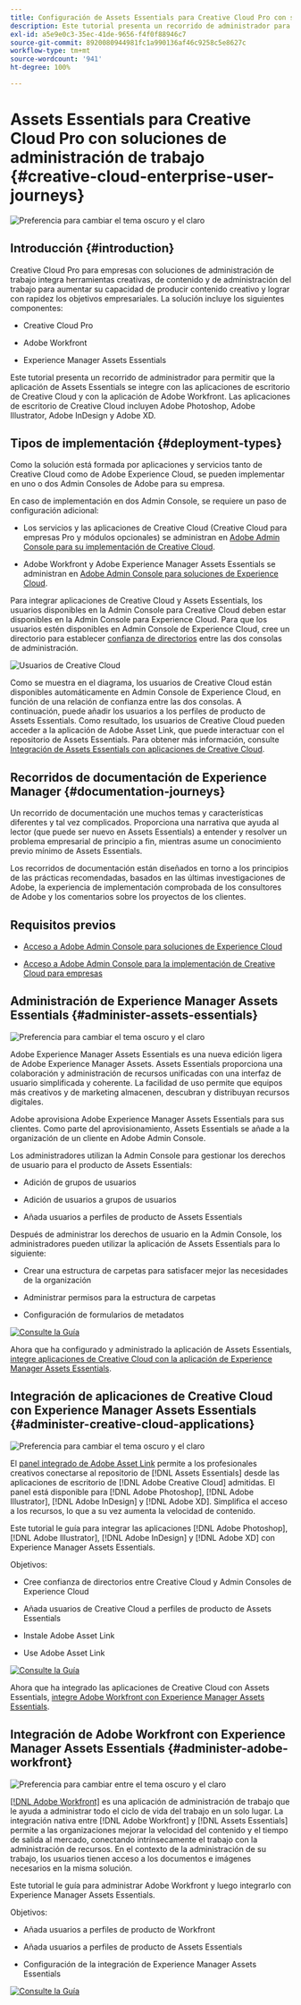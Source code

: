 ```yaml
---
title: Configuración de Assets Essentials para Creative Cloud Pro con soluciones de administración de trabajo
description: Este tutorial presenta un recorrido de administrador para permitir que la aplicación de Assets Essentials se integre con las aplicaciones de escritorio de Creative Cloud y con la aplicación de Adobe Workfront. Las aplicaciones de escritorio de Creative Cloud incluyen Adobe Photoshop, Adobe Illustrator, Adobe InDesign y Adobe XD.
exl-id: a5e9e0c3-35ec-41de-9656-f4f0f88946c7
source-git-commit: 8920080944981fc1a990136af46c9258c5e8627c
workflow-type: tm+mt
source-wordcount: '941'
ht-degree: 100%

---
```


# Assets Essentials para Creative Cloud Pro con soluciones de administración de trabajo {#creative-cloud-enterprise-user-journeys}

![Preferencia para cambiar el tema oscuro y el claro](assets/cce-next-banner-landing-page.png)

## Introducción {#introduction}

Creative Cloud Pro para empresas con soluciones de administración de trabajo integra herramientas creativas, de contenido y de administración del trabajo para aumentar su capacidad de producir contenido creativo y lograr con rapidez los objetivos empresariales. La solución incluye los siguientes componentes:

* Creative Cloud Pro

* Adobe Workfront

* Experience Manager Assets Essentials

Este tutorial presenta un recorrido de administrador para permitir que la aplicación de Assets Essentials se integre con las aplicaciones de escritorio de Creative Cloud y con la aplicación de Adobe Workfront. Las aplicaciones de escritorio de Creative Cloud incluyen Adobe Photoshop, Adobe Illustrator, Adobe InDesign y Adobe XD.

## Tipos de implementación {#deployment-types}

Como la solución está formada por aplicaciones y servicios tanto de Creative Cloud como de Adobe Experience Cloud, se pueden implementar en uno o dos Admin Consoles de Adobe para su empresa.

En caso de implementación en dos Admin Console, se requiere un paso de configuración adicional:

* Los servicios y las aplicaciones de Creative Cloud (Creative Cloud para empresas Pro y módulos opcionales) se administran en [Adobe Admin Console para su implementación de Creative Cloud](https://helpx.adobe.com/es/enterprise/admin-guide.html).

* Adobe Workfront y Adobe Experience Manager Assets Essentials se administran en [Adobe Admin Console para soluciones de Experience Cloud](https://experienceleague.adobe.com/docs/core-services/interface/administration/admin-getting-started.html?lang=es).

Para integrar aplicaciones de Creative Cloud y Assets Essentials, los usuarios disponibles en la Admin Console para Creative Cloud deben estar disponibles en la Admin Console para Experience Cloud. Para que los usuarios estén disponibles en Admin Console de Experience Cloud, cree un directorio para establecer [confianza de directorios](https://helpx.adobe.com/es/enterprise/using/set-up-identity.html#directory-trusting) entre las dos consolas de administración.

![Usuarios de Creative Cloud](assets/creative-cloud-users.svg)

Como se muestra en el diagrama, los usuarios de Creative Cloud están disponibles automáticamente en Admin Console de Experience Cloud, en función de una relación de confianza entre las dos consolas. A continuación, puede añadir los usuarios a los perfiles de producto de Assets Essentials. Como resultado, los usuarios de Creative Cloud pueden acceder a la aplicación de Adobe Asset Link, que puede interactuar con el repositorio de Assets Essentials. Para obtener más información, consulte [Integración de Assets Essentials con aplicaciones de Creative Cloud](integrate-with-creative-cloud.md).

## Recorridos de documentación de Experience Manager {#documentation-journeys}

Un recorrido de documentación une muchos temas y características diferentes y tal vez complicados. Proporciona una narrativa que ayuda al lector (que puede ser nuevo en Assets Essentials) a entender y resolver un problema empresarial de principio a fin, mientras asume un conocimiento previo mínimo de Assets Essentials.

Los recorridos de documentación están diseñados en torno a los principios de las prácticas recomendadas, basados en las últimas investigaciones de Adobe, la experiencia de implementación comprobada de los consultores de Adobe y los comentarios sobre los proyectos de los clientes.

## Requisitos previos

* [Acceso a Adobe Admin Console para soluciones de Experience Cloud](https://experienceleague.adobe.com/docs/core-services/interface/administration/admin-getting-started.html?lang=es)

* [Acceso a Adobe Admin Console para la implementación de Creative Cloud para empresas](https://helpx.adobe.com/es/enterprise/admin-guide.html)

## Administración de Experience Manager Assets Essentials {#administer-assets-essentials}

![Preferencia para cambiar el tema oscuro y el claro](assets/cce-assets.png)

Adobe Experience Manager Assets Essentials es una nueva edición ligera de Adobe Experience Manager Assets. Assets Essentials proporciona una colaboración y administración de recursos unificadas con una interfaz de usuario simplificada y coherente. La facilidad de uso permite que equipos más creativos y de marketing almacenen, descubran y distribuyan recursos digitales.

Adobe aprovisiona Adobe Experience Manager Assets Essentials para sus clientes. Como parte del aprovisionamiento, Assets Essentials se añade a la organización de un cliente en Adobe Admin Console.

Los administradores utilizan la Admin Console para gestionar los derechos de usuario para el producto de Assets Essentials:

* Adición de grupos de usuarios

* Adición de usuarios a grupos de usuarios

* Añada usuarios a perfiles de producto de Assets Essentials

Después de administrar los derechos de usuario en la Admin Console, los administradores pueden utilizar la aplicación de Assets Essentials para lo siguiente:

* Crear una estructura de carpetas para satisfacer mejor las necesidades de la organización

* Administrar permisos para la estructura de carpetas

* Configuración de formularios de metadatos

[![Consulte la Guía](https://helpx.adobe.com/content/dam/help/en/marketing-cloud/how-to/digital-foundation/_jcr_content/main-pars/image_1250343773/see-the-guide-sm.png)](deploy-administer.md)

Ahora que ha configurado y administrado la aplicación de Assets Essentials, [integre aplicaciones de Creative Cloud con la aplicación de Experience Manager Assets Essentials](integrate-with-creative-cloud.md).

## Integración de aplicaciones de Creative Cloud con Experience Manager Assets Essentials {#administer-creative-cloud-applications}

![Preferencia para cambiar el tema oscuro y el claro](assets/cce-creative-cloud.png)

El [panel integrado de Adobe Asset Link](https://www.adobe.com/es/creativecloud/business/enterprise/adobe-asset-link.html) permite a los profesionales creativos conectarse al repositorio de [!DNL Assets Essentials] desde las aplicaciones de escritorio de [!DNL Adobe Creative Cloud] admitidas. El panel está disponible para [!DNL Adobe Photoshop], [!DNL Adobe Illustrator], [!DNL Adobe InDesign] y [!DNL Adobe XD]. Simplifica el acceso a los recursos, lo que a su vez aumenta la velocidad de contenido.

Este tutorial le guía para integrar las aplicaciones [!DNL Adobe Photoshop], [!DNL Adobe Illustrator], [!DNL Adobe InDesign] y [!DNL Adobe XD] con Experience Manager Assets Essentials.

Objetivos:

* Cree confianza de directorios entre Creative Cloud y Admin Consoles de Experience Cloud

* Añada usuarios de Creative Cloud a perfiles de producto de Assets Essentials

* Instale Adobe Asset Link

* Use Adobe Asset Link

[![Consulte la Guía](https://helpx.adobe.com/content/dam/help/en/marketing-cloud/how-to/digital-foundation/_jcr_content/main-pars/image_1250343773/see-the-guide-sm.png)](integrate-with-creative-cloud.md)

Ahora que ha integrado las aplicaciones de Creative Cloud con Assets Essentials, [integre Adobe Workfront con Experience Manager Assets Essentials](integrate-with-workfront.md).

## Integración de Adobe Workfront con Experience Manager Assets Essentials {#administer-adobe-workfront}

![Preferencia para cambiar entre el tema oscuro y el claro](assets/cce-workfront.png)

[[!DNL Adobe Workfront]](https://www.workfront.com/) es una aplicación de administración de trabajo que le ayuda a administrar todo el ciclo de vida del trabajo en un solo lugar. La integración nativa entre [!DNL Adobe Workfront] y [!DNL Assets Essentials] permite a las organizaciones mejorar la velocidad del contenido y el tiempo de salida al mercado, conectando intrínsecamente el trabajo con la administración de recursos. En el contexto de la administración de su trabajo, los usuarios tienen acceso a los documentos e imágenes necesarios en la misma solución.

Este tutorial le guía para administrar Adobe Workfront y luego integrarlo con Experience Manager Assets Essentials.

Objetivos:

* Añada usuarios a perfiles de producto de Workfront

* Añada usuarios a perfiles de producto de Assets Essentials

* Configuración de la integración de Experience Manager Assets Essentials

[![Consulte la Guía](https://helpx.adobe.com/content/dam/help/en/marketing-cloud/how-to/digital-foundation/_jcr_content/main-pars/image_1250343773/see-the-guide-sm.png)](integrate-with-workfront.md)
